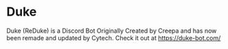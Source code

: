 # Duke
Duke (ReDuke) is a Discord Bot Originally Created by Creepa and has now been remade and updated by Cytech. Check it out at https://duke-bot.com/
